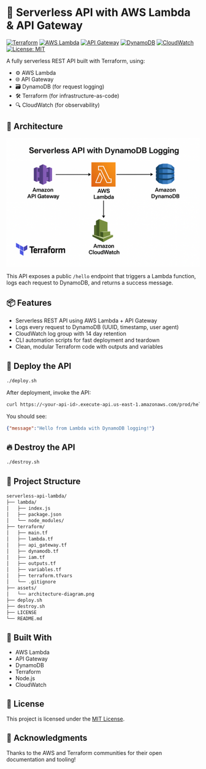 # 🔗 Serverless API with AWS Lambda & API Gateway

[![Terraform](https://img.shields.io/badge/IaC-Terraform-623CE4?logo=terraform)](https://www.terraform.io/)
[![AWS Lambda](https://img.shields.io/badge/AWS-Lambda-FF9900?logo=aws-lambda)](https://aws.amazon.com/lambda/)
[![API Gateway](https://img.shields.io/badge/API-Gateway-FF4F8B?logo=amazon-aws)](https://aws.amazon.com/api-gateway/)
[![DynamoDB](https://img.shields.io/badge/Database-DynamoDB-4053D6?logo=amazon-dynamodb)](https://aws.amazon.com/dynamodb/)
[![CloudWatch](https://img.shields.io/badge/Monitoring-CloudWatch-FF4F00?logo=amazon-aws)](https://aws.amazon.com/cloudwatch/)
[![License: MIT](https://img.shields.io/badge/License-MIT-green.svg)](LICENSE)

A fully serverless REST API built with Terraform, using:
- ⚙️ AWS Lambda
- 🌐 API Gateway
- 🗃️ DynamoDB (for request logging)
- 🛠️ Terraform (for infrastructure-as-code)
- 🔍 CloudWatch (for observability)

## 🧠 Architecture

![Architecture Diagram](assets/architecture-diagram.png)

This API exposes a public `/hello` endpoint that triggers a Lambda function, logs each request to DynamoDB, and returns a success message.

## 📦 Features

- Serverless REST API using AWS Lambda + API Gateway
- Logs every request to DynamoDB (UUID, timestamp, user agent)
- CloudWatch log group with 14 day retention
- CLI automation scripts for fast deployment and teardown
- Clean, modular Terraform code with outputs and variables

## 🚀 Deploy the API

```bash
./deploy.sh
```

After deployment, invoke the API:

```bash
curl https://<your-api-id>.execute-api.us-east-1.amazonaws.com/prod/hello
```

You should see:

```json
{"message":"Hello from Lambda with DynamoDB logging!"}
```

## 🔥 Destroy the API

```bash
./destroy.sh
```

## 📁 Project Structure

```
serverless-api-lambda/
├── lambda/
│   ├── index.js
│   ├── package.json
│   └── node_modules/
├── terraform/
│   ├── main.tf
│   ├── lambda.tf
│   ├── api_gateway.tf
│   ├── dynamodb.tf
│   ├── iam.tf
│   ├── outputs.tf
│   ├── variables.tf
│   ├── terraform.tfvars
│   └── .gitignore
├── assets/
│   └── architecture-diagram.png
├── deploy.sh
├── destroy.sh
├── LICENSE
└── README.md
```

## 🧰 Built With

- AWS Lambda
- API Gateway
- DynamoDB
- Terraform
- Node.js
- CloudWatch

## 📜 License

This project is licensed under the [MIT License](LICENSE).

## 🙌 Acknowledgments

Thanks to the AWS and Terraform communities for their open documentation and tooling!

